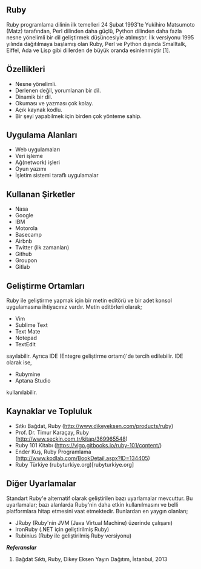 ## Ruby

Ruby programlama dilinin ilk temelleri 24 Şubat 1993'te Yukihiro Matsumoto (Matz) tarafından, Perl dilinden daha güçlü, Python dilinden daha fazla nesne yönelimli bir dil geliştirmek düşüncesiyle atılmıştır. İlk versiyonu 1995 yılında dağıtılmaya başlamış olan Ruby, Perl ve Python dışında Smalltalk, Eiffel, Ada ve Lisp gibi dillerden de büyük oranda esinlenmiştir [1].

## Özellikleri
+ Nesne yönelimli.
+ Derlenen değil, yorumlanan bir dil.
+ Dinamik bir dil.
+ Okuması ve yazması çok kolay.
+ Açık kaynak kodlu.
+ Bir şeyi yapabilmek için birden çok yönteme sahip.

## Uygulama Alanları
+ Web uygulamaları
+ Veri işleme
+ Ağ(network) işleri
+ Oyun yazımı
+ İşletim sistemi taraflı uygulamalar

## Kullanan Şirketler
+ Nasa
+ Google
+ IBM
+ Motorola
+ Basecamp
+ Airbnb
+ Twitter (ilk zamanları)
+ Github
+ Groupon
+ Gitlab


## Geliştirme Ortamları
Ruby ile geliştirme yapmak için bir metin editörü ve bir adet konsol uygulamasına ihtiyacınız vardır.
Metin editörleri olarak;
+ Vim
+ Sublime Text
+ Text Mate
+ Notepad
+ TextEdit

sayılabilir. Ayrıca IDE (Entegre geliştirme ortamı)'de tercih edilebilir. IDE olarak ise,
+ Rubymine
+ Aptana Studio

kullanılabilir.

## Kaynaklar ve Topluluk
+ Sıtkı Bağdat, Ruby (http://www.dikeyeksen.com/products/ruby)
+ Prof. Dr. Timur Karaçay, Ruby (http://www.seckin.com.tr/kitap/369965548)
+ Ruby 101 Kitabı (https://vigo.gitbooks.io/ruby-101/content/)
+ Ender Kuş, Ruby Programlama (http://www.kodlab.com/BookDetail.aspx?ID=134405)
+ Ruby Türkiye (rubyturkiye.org)[rubyturkiye.org]

## Diğer Uyarlamalar
Standart Ruby'e alternatif olarak geliştirilen bazı uyarlamalar mevcuttur. Bu uyarlamalar; bazı alanlarda Ruby'nin daha etkin kullanılmasını ve belli platformlara hitap etmesini vaat etmektedir. Bunlardan en yaygın olanları;
+ JRuby (Ruby'nin JVM (Java Virtual Machine) üzerinde çalışanı)
+ IronRuby (.NET için geliştirilmiş Ruby)
+ Rubinius (Ruby ile geliştirilmiş Ruby versiyonu)

***Referanslar***
1. Bağdat Sıktı, Ruby, Dikey Eksen Yayın Dağıtım, İstanbul, 2013

